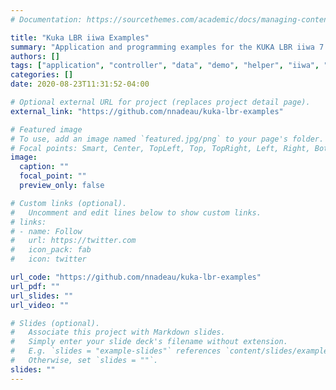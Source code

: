 ```yaml
---
# Documentation: https://sourcethemes.com/academic/docs/managing-content/

title: "Kuka LBR iiwa Examples"
summary: "Application and programming examples for the KUKA LBR iiwa 7 R800"
authors: []
tags: ["application", "controller", "data", "demo", "helper", "iiwa", "impedance", "kuka", "lbr", "", "", "java", "robot", "youtube", "robotics","robot",hardware,software]
categories: []
date: 2020-08-23T11:31:52-04:00

# Optional external URL for project (replaces project detail page).
external_link: "https://github.com/nnadeau/kuka-lbr-examples"

# Featured image
# To use, add an image named `featured.jpg/png` to your page's folder.
# Focal points: Smart, Center, TopLeft, Top, TopRight, Left, Right, BottomLeft, Bottom, BottomRight.
image:
  caption: ""
  focal_point: ""
  preview_only: false

# Custom links (optional).
#   Uncomment and edit lines below to show custom links.
# links:
# - name: Follow
#   url: https://twitter.com
#   icon_pack: fab
#   icon: twitter

url_code: "https://github.com/nnadeau/kuka-lbr-examples"
url_pdf: ""
url_slides: ""
url_video: ""

# Slides (optional).
#   Associate this project with Markdown slides.
#   Simply enter your slide deck's filename without extension.
#   E.g. `slides = "example-slides"` references `content/slides/example-slides.md`.
#   Otherwise, set `slides = ""`.
slides: ""
---
```

